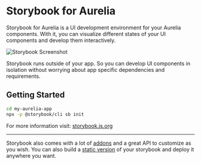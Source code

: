 # Storybook for Aurelia

Storybook for Aurelia is a UI development environment for your Aurelia components.
With it, you can visualize different states of your UI components and develop them interactively.

![Storybook Screenshot](https://github.com/storybookjs/storybook/blob/master/media/storybook-intro.gif)

Storybook runs outside of your app.
So you can develop UI components in isolation without worrying about app specific dependencies and requirements.

## Getting Started

```sh
cd my-aurelia-app
npx -p @storybook/cli sb init
```

For more information visit: [storybook.js.org](https://storybook.js.org)

---

Storybook also comes with a lot of [addons](https://storybook.js.org/docs/aurelia/configure/storybook-addons) and a great API to customize as you wish.
You can also build a [static version](https://storybook.js.org/docs/aurelia/workflows/publish-storybook) of your storybook and deploy it anywhere you want.
